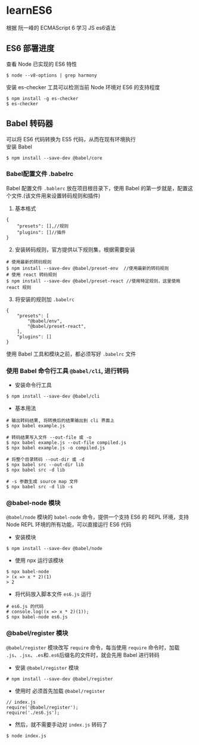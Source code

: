 # learnES6
根据 阮一峰的 ECMAScript 6 学习 JS es6语法
## ES6 部署进度
查看 Node 已实现的 ES6 特性	
```
$ node --v8-options | grep harmony
```
安装 es-checker 工具可以检测当前 Node 环境对 ES6 的支持程度
```
$ npm install -g es-checker
$ es-checker
```
## Babel 转码器
可以将 ES6 代码转换为 ES5 代码，从而在现有环境执行<br>
安装 Babel<br>
```
$ npm install --save-dev @babel/core
```
### Babel配置文件 .babelrc
Babel 配置文件 `.bablerc` 放在项目根目录下，使用 Babel 的第一步就是，配置这个文件.(该文件用来设置转码规则和插件)
1. 基本格式
```
{
	"presets": [],//规则
	"plugins": []//插件
}
```
2. 安装转码规则，官方提供以下规则集，根据需要安装
```
# 使用最新的转码规则
$ npm install --save-dev @babel/preset-env  //使用最新的转码规则
# 使用 react 转码规则
$ npm install --save-dev @babel/preset-react //使用特定规则，这里使用 react 规则
```
3. 将安装的规则加 `.babelrc`
```
{
	"presets": [
		"@babel/env",
		"@babel/preset-react",
	],
	"plugins": []
}
```
使用 Babel 工具和模块之前，都必须写好 `.babelrc` 文件

### 使用 Babel 命令行工具 `@babel/cli`, 进行转码
* 安装命令行工具
```
$ npm install --save-dev @babel/cli
```
* 基本用法
```
# 输出转码结果, 将转换后的结果输出到 cli 界面上
$ npx babel example.js 

# 转码结果写入文件 --out-file 或 -o
$ npx babel example.js --out-file compiled.js
$ npx babel example.js -o compiled.js

# 将整个目录转码 --out-dir 或 -d
$ npx babel src --out-dir lib
$ npx babel src -d lib

# -s 参数生成 source map 文件
$ npx babel src -d lib -s
```

### @babel-node 模块
`@babel/node` 模块的 `babel-node` 命令，提供一个支持 ES6 的 REPL 环境，支持 Node REPL 环境的所有功能，可以直接运行 ES6 代码
* 安装模块
```
$ npm install --save-dev @babel/node
```
* 使用 npx 运行该模块
```
$ npx babel-node
> (x => x * 2)(1)
> 2
```
* 将代码放入脚本文件 `es6.js` 运行
```
# es6.js 的代码
# console.log((x => x * 2)(1));
$ npx babel-node es6.js
```

### @babel/register 模块
`@babel/register` 模块改写 `require` 命令，每当使用 `require` 命令时，加载 `.js`、`.jsx`、`.es`和`.es6`后缀名的文件时，就会先用 Babel 进行转码
* 安装 `@babel/register` 模块
```
# npm install --save-dev @babel/register
```
* 使用时 必须首先加载 `@babel/register`
```
// index.js
require('@babel/register');
require('./es6.js');
```
* 然后，就不需要手动对 `index.js` 转码了
```
$ node index.js
```














